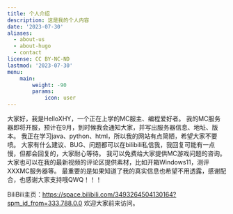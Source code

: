 ```yaml
---
title: 个人介绍
description: 这是我的个人内容
date: '2023-07-30'
aliases:
  - about-us
  - about-hugo
  - contact
license: CC BY-NC-ND
lastmod: '2023-07-30'
menu:
    main: 
        weight: -90
        params:
            icon: user
---
```


大家好，我是HelloXHY，一个正在上学的MC服主、编程爱好者。
我的MC服务器即将开服，预计在9月，到时候我会通知大家，并写出服务器信息、地址、版本。
我正在学习java、python、html，所以我的网站有点简陋，希望大家不要喷。
大家有什么建议、BUG、问题都可以在bilibili私信我，我回复可能有一点慢，但都会回复的，大家耐心等待。
我可以免费给大家提供MC游戏问题的咨询。
大家也可以在我的最新视频的评论区提供素材，比如开箱Windows11，测评XXXMC服务器等。
最重要的是如果知道了我的真实信息也希望不用透露，感谢配合，也感谢大家支持哦QWQ！！！




BiliBili主页：https://space.bilibili.com/3493264504130164?spm_id_from=333.788.0.0
欢迎大家前来访问。
